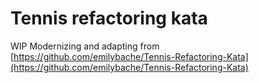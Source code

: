 # Tennis refactoring kata
WIP
Modernizing and adapting from [https://github.com/emilybache/Tennis-Refactoring-Kata](https://github.com/emilybache/Tennis-Refactoring-Kata)
